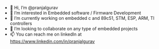 - 👋 Hi, I’m @pranjalgurav
- 👀 I’m interested in Embedded software / Firmware Development
- 🌱 I’m currently working on embedded c and 89c51, STM, ESP, ARM, TI controllers
- 💞️ I’m looking to collaborate on any type of embedded projects
- 📫 You can reach me on linkedIn at https://www.linkedin.com/in/pranjalgurav

<!---
pranjalgurav/pranjalgurav is a ✨ special ✨ repository because its `README.md` (this file) appears on your GitHub profile.
You can click the Preview link to take a look at your changes.
--->
